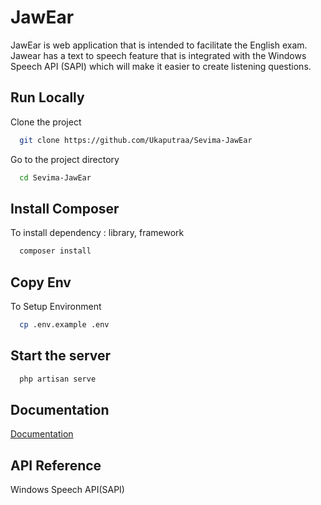 
# JawEar

JawEar is web application that is intended to facilitate the English exam. Jawear has a text to speech feature that is integrated with the Windows Speech API (SAPI) which will make it easier to create listening questions.

## Run Locally

Clone the project

```bash
  git clone https://github.com/Ukaputraa/Sevima-JawEar
```

Go to the project directory

```bash
  cd Sevima-JawEar
```

## Install Composer

To install dependency : library, framework

```bash
  composer install
```
## Copy Env

To Setup Environment

```bash
  cp .env.example .env
```

## Start the server

```bash
  php artisan serve
```


## Documentation

[Documentation](https://laravel.com/docs/10.x)


## API Reference

Windows Speech API(SAPI)

